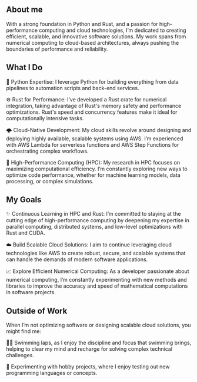 ## About me

With a strong foundation in Python and Rust, and a passion for high-performance computing and cloud technologies, I’m dedicated to creating efficient, scalable, and innovative software solutions. My work spans from numerical computing to cloud-based architectures, always pushing the boundaries of performance and reliability.


## What I Do

🐍 Python Expertise: I leverage Python for building everything from data pipelines to automation scripts and back-end services.

⚙️ Rust for Performance: I’ve developed a Rust crate for numerical integration, taking advantage of Rust's memory safety and performance optimizations. Rust's speed and concurrency features make it ideal for computationally intensive tasks.

🌩 Cloud-Native Development: My cloud skills revolve around designing and deploying highly available, scalable systems using AWS. I’m experienced with AWS Lambda for serverless functions and AWS Step Functions for orchestrating complex workflows.

🚀 High-Performance Computing (HPC): My research in HPC focuses on maximizing computational efficiency. I’m constantly exploring new ways to optimize code performance, whether for machine learning models, data processing, or complex simulations.

## My Goals

✨ Continuous Learning in HPC and Rust: I’m committed to staying at the cutting edge of high-performance computing by deepening my expertise in parallel computing, distributed systems, and low-level optimizations with Rust and CUDA.

☁️ Build Scalable Cloud Solutions: I aim to continue leveraging cloud technologies like AWS to create robust, secure, and scalable systems that can handle the demands of modern software applications.

📈 Explore Efficient Numerical Computing: As a developer passionate about numerical computing, I’m constantly experimenting with new methods and libraries to improve the accuracy and speed of mathematical computations in software projects.

## Outside of Work

When I’m not optimizing software or designing scalable cloud solutions, you might find me:

🏊‍♂️ Swimming laps, as I enjoy the discipline and focus that swimming brings, helping to clear my mind and recharge for solving complex technical challenges.

🌱 Experimenting with hobby projects, where I enjoy testing out new programming languages or concepts.
